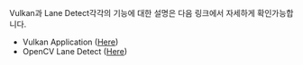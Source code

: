 Vulkan과 Lane Detect각각의 기능에 대한 설명은 다음 링크에서 자세하게 확인가능합니다.

+ Vulkan Application ([Here](src/vulkan)) 
+ OpenCV Lane Detect ([Here](src/lane_detect))
